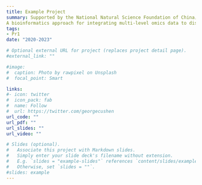```yaml
---
title: Example Project
summary: Supported by the National Natural Science Foundation of China，
A bioinformatics approach for integrating multi-level omics data to discover complex disease markers.
tags:
- Pr1
date: "2020-2023"

# Optional external URL for project (replaces project detail page).
#external_link: ""

#image:
#  caption: Photo by rawpixel on Unsplash
#  focal_point: Smart

links:
#- icon: twitter
#  icon_pack: fab
#  name: Follow
#  url: https://twitter.com/georgecushen
url_code: ""
url_pdf: ""
url_slides: ""
url_video: ""

# Slides (optional).
#   Associate this project with Markdown slides.
#   Simply enter your slide deck's filename without extension.
#   E.g. `slides = "example-slides"` references `content/slides/example-slides.md`.
#   Otherwise, set `slides = ""`.
#slides: example
---
```


